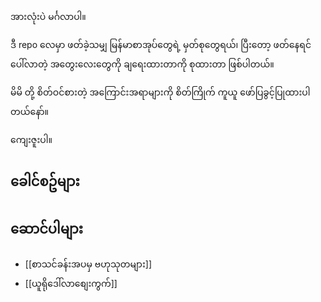 
အားလုံးပဲ မင်္ဂလာပါ။

ဒီ repo လေမှာ ဖတ်ခဲ့သမျှ မြန်မာစာအုပ်တွေရဲ့ မှတ်စုတွေရယ်၊ ပြီးတော့ ဖတ်နေရင် ပေါ်လာတဲ့ အတွေးလေးတွေကို ချရေးထားတာကို စုထားတာ ဖြစ်ပါတယ်။

မိမိ တို့ စိတ်ဝင်စားတဲ့ အကြောင်းအရာများကို စိတ်ကြိုက် ကူယူ ဖော်ပြခွင့်ပြုထားပါတယ်နော်။

ကျေးဇူးပါ။

__ခေါင်စဥ်များ__
---------------------
## ဆောင်ပါများ
* [[စာသင်ခန်းအပမှ ဗဟုသုတများ]]
* [[ယူရိုဒေါ်လာစျေးကွက်]]
